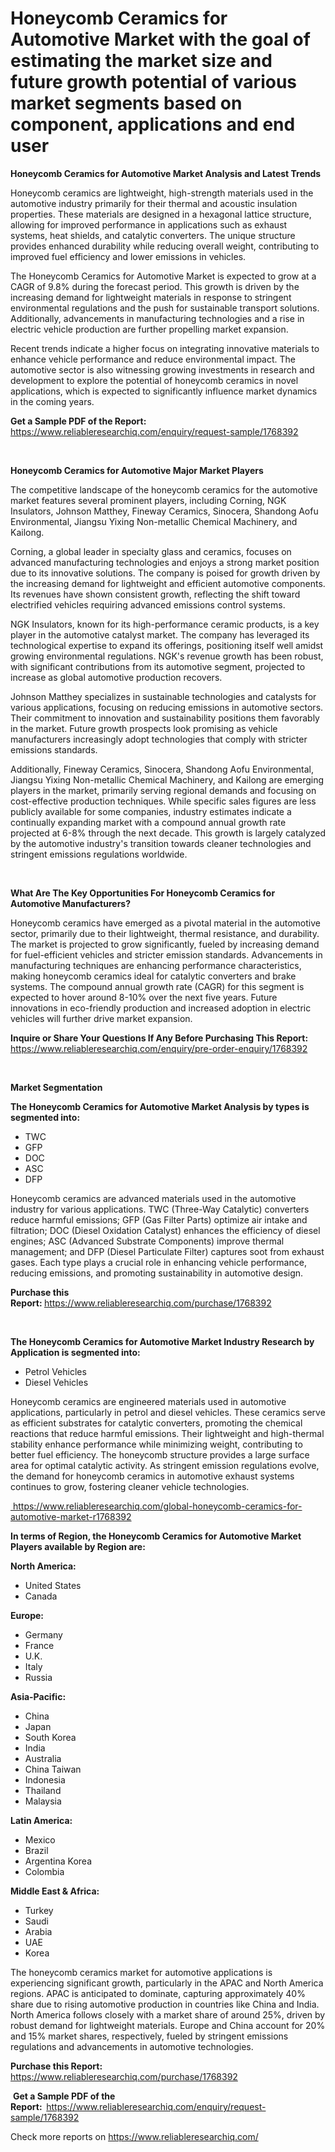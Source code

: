 <p><h1>Honeycomb Ceramics for Automotive Market with the goal of estimating the market size and future growth potential of various market segments based on component, applications and end user</h1></p><p><strong>Honeycomb Ceramics for Automotive Market Analysis and Latest Trends</strong></p>
<p><p>Honeycomb ceramics are lightweight, high-strength materials used in the automotive industry primarily for their thermal and acoustic insulation properties. These materials are designed in a hexagonal lattice structure, allowing for improved performance in applications such as exhaust systems, heat shields, and catalytic converters. The unique structure provides enhanced durability while reducing overall weight, contributing to improved fuel efficiency and lower emissions in vehicles.</p><p>The Honeycomb Ceramics for Automotive Market is expected to grow at a CAGR of 9.8% during the forecast period. This growth is driven by the increasing demand for lightweight materials in response to stringent environmental regulations and the push for sustainable transport solutions. Additionally, advancements in manufacturing technologies and a rise in electric vehicle production are further propelling market expansion. </p><p>Recent trends indicate a higher focus on integrating innovative materials to enhance vehicle performance and reduce environmental impact. The automotive sector is also witnessing growing investments in research and development to explore the potential of honeycomb ceramics in novel applications, which is expected to significantly influence market dynamics in the coming years.</p></p>
<p><strong>Get a Sample PDF of the Report:&nbsp;</strong> <a href="https://www.reliableresearchiq.com/enquiry/request-sample/1768392?utm_campaign=2853&utm_medium=2&utm_source=Github&utm_content=ia&utm_term=31032025&utm_id=honeycomb-ceramics-for-automotive">https://www.reliableresearchiq.com/enquiry/request-sample/1768392</a></p>
<p>&nbsp;</p>
<p><strong>Honeycomb Ceramics for Automotive Major Market Players</strong></p>
<p><p>The competitive landscape of the honeycomb ceramics for the automotive market features several prominent players, including Corning, NGK Insulators, Johnson Matthey, Fineway Ceramics, Sinocera, Shandong Aofu Environmental, Jiangsu Yixing Non-metallic Chemical Machinery, and Kailong. </p><p>Corning, a global leader in specialty glass and ceramics, focuses on advanced manufacturing technologies and enjoys a strong market position due to its innovative solutions. The company is poised for growth driven by the increasing demand for lightweight and efficient automotive components. Its revenues have shown consistent growth, reflecting the shift toward electrified vehicles requiring advanced emissions control systems.</p><p>NGK Insulators, known for its high-performance ceramic products, is a key player in the automotive catalyst market. The company has leveraged its technological expertise to expand its offerings, positioning itself well amidst growing environmental regulations. NGK's revenue growth has been robust, with significant contributions from its automotive segment, projected to increase as global automotive production recovers.</p><p>Johnson Matthey specializes in sustainable technologies and catalysts for various applications, focusing on reducing emissions in automotive sectors. Their commitment to innovation and sustainability positions them favorably in the market. Future growth prospects look promising as vehicle manufacturers increasingly adopt technologies that comply with stricter emissions standards.</p><p>Additionally, Fineway Ceramics, Sinocera, Shandong Aofu Environmental, Jiangsu Yixing Non-metallic Chemical Machinery, and Kailong are emerging players in the market, primarily serving regional demands and focusing on cost-effective production techniques. While specific sales figures are less publicly available for some companies, industry estimates indicate a continually expanding market with a compound annual growth rate projected at 6-8% through the next decade. This growth is largely catalyzed by the automotive industry's transition towards cleaner technologies and stringent emissions regulations worldwide.</p></p>
<p>&nbsp;</p>
<p><strong>What Are The Key Opportunities For Honeycomb Ceramics for Automotive Manufacturers?</strong></p>
<p><p>Honeycomb ceramics have emerged as a pivotal material in the automotive sector, primarily due to their lightweight, thermal resistance, and durability. The market is projected to grow significantly, fueled by increasing demand for fuel-efficient vehicles and stricter emission standards. Advancements in manufacturing techniques are enhancing performance characteristics, making honeycomb ceramics ideal for catalytic converters and brake systems. The compound annual growth rate (CAGR) for this segment is expected to hover around 8-10% over the next five years. Future innovations in eco-friendly production and increased adoption in electric vehicles will further drive market expansion.</p></p>
<p><strong>Inquire or Share Your Questions If Any Before Purchasing This Report:</strong> <a href="https://www.reliableresearchiq.com/enquiry/pre-order-enquiry/1768392?utm_campaign=2853&utm_medium=2&utm_source=Github&utm_content=ia&utm_term=31032025&utm_id=honeycomb-ceramics-for-automotive">https://www.reliableresearchiq.com/enquiry/pre-order-enquiry/1768392</a></p>
<p>&nbsp;</p>
<p><strong>Market Segmentation</strong></p>
<p><strong>The Honeycomb Ceramics for Automotive Market Analysis by types is segmented into:</strong></p>
<p><ul><li>TWC</li><li>GFP</li><li>DOC</li><li>ASC</li><li>DFP</li></ul></p>
<p><p>Honeycomb ceramics are advanced materials used in the automotive industry for various applications. TWC (Three-Way Catalytic) converters reduce harmful emissions; GFP (Gas Filter Parts) optimize air intake and filtration; DOC (Diesel Oxidation Catalyst) enhances the efficiency of diesel engines; ASC (Advanced Substrate Components) improve thermal management; and DFP (Diesel Particulate Filter) captures soot from exhaust gases. Each type plays a crucial role in enhancing vehicle performance, reducing emissions, and promoting sustainability in automotive design.</p></p>
<p><strong>Purchase this Report:&nbsp;</strong><a href="https://www.reliableresearchiq.com/purchase/1768392?utm_campaign=2853&utm_medium=2&utm_source=Github&utm_content=ia&utm_term=31032025&utm_id=honeycomb-ceramics-for-automotive">https://www.reliableresearchiq.com/purchase/1768392</a></p>
<p>&nbsp;</p>
<p><strong>The Honeycomb Ceramics for Automotive Market Industry Research by Application is segmented into:</strong></p>
<p><ul><li>Petrol Vehicles</li><li>Diesel Vehicles</li></ul></p>
<p><p>Honeycomb ceramics are engineered materials used in automotive applications, particularly in petrol and diesel vehicles. These ceramics serve as efficient substrates for catalytic converters, promoting the chemical reactions that reduce harmful emissions. Their lightweight and high-thermal stability enhance performance while minimizing weight, contributing to better fuel efficiency. The honeycomb structure provides a large surface area for optimal catalytic activity. As stringent emission regulations evolve, the demand for honeycomb ceramics in automotive exhaust systems continues to grow, fostering cleaner vehicle technologies.</p></p>
<p><a href="https://www.reliableresearchiq.com/global-honeycomb-ceramics-for-automotive-market-r1768392?utm_campaign=2853&utm_medium=2&utm_source=Github&utm_content=ia&utm_term=31032025&utm_id=honeycomb-ceramics-for-automotive">&nbsp;https://www.reliableresearchiq.com/global-honeycomb-ceramics-for-automotive-market-r1768392</a></p>
<p><strong>In terms of Region, the Honeycomb Ceramics for Automotive Market Players available by Region are:</strong></p>
<p>
    <p> <strong> North America: </strong>
        <ul>
            <li>United States</li>
            <li>Canada</li>
        </ul>
        </p> 
    <p> <strong> Europe: </strong>
        <ul>
            <li>Germany</li>
            <li>France</li>
            <li>U.K.</li>
            <li>Italy</li>
            <li>Russia</li>
        </ul>
        </p> 
    <p> <strong> Asia-Pacific: </strong>
        <ul>
            <li>China</li>
            <li>Japan</li>
            <li>South Korea</li>
            <li>India</li>
            <li>Australia</li>
            <li>China Taiwan</li>
            <li>Indonesia</li>
            <li>Thailand</li>
            <li>Malaysia</li>
        </ul>
        </p> 
    <p> <strong> Latin America: </strong>
        <ul>
            <li>Mexico</li>
            <li>Brazil</li>
            <li>Argentina Korea</li>
            <li>Colombia</li>
        </ul>
        </p> 
    <p> <strong> Middle East & Africa: </strong>
        <ul>
            <li>Turkey</li>
            <li>Saudi</li>
            <li>Arabia</li>
            <li>UAE</li>
            <li>Korea</li>
        </ul>
    </p>
    </p>
<p><p>The honeycomb ceramics market for automotive applications is experiencing significant growth, particularly in the APAC and North America regions. APAC is anticipated to dominate, capturing approximately 40% share due to rising automotive production in countries like China and India. North America follows closely with a market share of around 25%, driven by robust demand for lightweight materials. Europe and China account for 20% and 15% market shares, respectively, fueled by stringent emissions regulations and advancements in automotive technologies.</p></p>
<p><strong>Purchase this Report: </strong><a href="https://www.reliableresearchiq.com/purchase/1768392?utm_campaign=2853&utm_medium=2&utm_source=Github&utm_content=ia&utm_term=31032025&utm_id=honeycomb-ceramics-for-automotive">https://www.reliableresearchiq.com/purchase/1768392</a></p>
<p>&nbsp;<strong>Get a Sample PDF of the Report:&nbsp;&nbsp;</strong><a href="https://www.reliableresearchiq.com/enquiry/request-sample/1768392?utm_campaign=2853&utm_medium=2&utm_source=Github&utm_content=ia&utm_term=31032025&utm_id=honeycomb-ceramics-for-automotive">https://www.reliableresearchiq.com/enquiry/request-sample/1768392</a></p>
<p><strong></strong></p>
<p>Check more reports on <a href="https://www.reliableresearchiq.com/?utm_campaign=2853&utm_medium=2&utm_source=Github&utm_content=ia&utm_term=31032025&utm_id=honeycomb-ceramics-for-automotive">https://www.reliableresearchiq.com/</a></p>